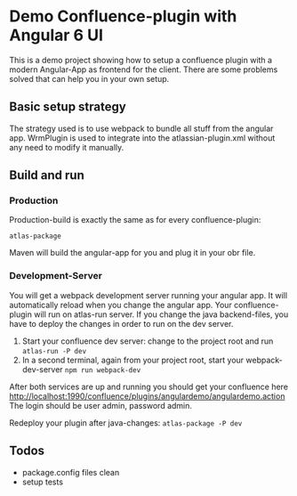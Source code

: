 # Demo Confluence-plugin with Angular 6 UI

This is a demo project showing how to setup a confluence plugin with a modern Angular-App as frontend for
the client. There are some problems solved that can help you in your own setup.

## Basic setup strategy

The strategy used is to use webpack to bundle all stuff from the angular app. WrmPlugin is used to 
integrate into the atlassian-plugin.xml without any need to modify it manually.

## Build and run

### Production

Production-build is exactly the same as for every confluence-plugin:

`atlas-package`

Maven will build the angular-app for you and plug it in your obr file.

### Development-Server

You will get a webpack development server running your angular app. It will automatically reload when
you change the angular app. Your confluence-plugin will run on atlas-run server. If you change the java 
backend-files, you have to deploy the changes in order to run on the dev server.

1. Start your confluence dev server:  change to the project root and run
`atlas-run -P dev`
1. In a second terminal, again from your project root, start your webpack-dev-server
`npm run webpack-dev`

After both services are up and running you should get your confluence here
[http://localhost:1990/confluence/plugins/angulardemo/angulardemo.action]([http://localhost:1990/confluence/plugins/angulardemo/angulardemo.action]()
)
The login should be user admin, password admin.

Redeploy your plugin after java-changes:
 `atlas-package -P dev`




## Todos
* package.config files clean
* setup tests

